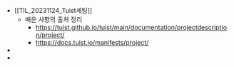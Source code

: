 - [[TIL_20231124_Tuist세팅]]
	- 배운 사항의 출처 정리
		- https://tuist.github.io/tuist/main/documentation/projectdescription/project/
		- https://docs.tuist.io/manifests/project/
-
-
